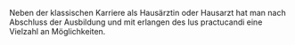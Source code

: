 Neben der klassischen Karriere als Hausärztin oder Hausarzt hat man nach Abschluss der Ausbildung und mit erlangen des Ius practucandi eine Vielzahl an Möglichkeiten.

